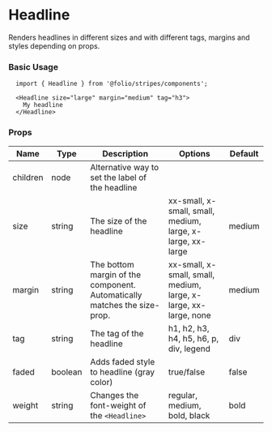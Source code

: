 # Headline
Renders headlines in different sizes and with different tags, margins and styles depending on props.

### Basic Usage
```
  import { Headline } from '@folio/stripes/components';

  <Headline size="large" margin="medium" tag="h3">
    My headline
  </Headline>
```

### Props
Name | Type | Description | Options | Default
--- | --- | --- | --- | ---
children | node | Alternative way to set the label of the headline | | |
size | string | The size of the headline | xx-small, x-small, small, medium, large, x-large, xx-large | medium
margin | string | The bottom margin of the component. Automatically matches the size-prop. | xx-small, x-small, small, medium, large, x-large, xx-large, none | medium
tag | string | The tag of the headline | h1, h2, h3, h4, h5, h6, p, div, legend | div
faded | boolean | Adds faded style to headline (gray color) | true/false | false
weight | string | Changes the font-weight of the `<Headline>` | regular, medium, bold, black | bold
